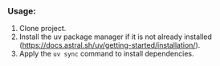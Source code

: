 ### Usage:

1. Clone project.
2. Install the uv package manager if it is not already installed (https://docs.astral.sh/uv/getting-started/installation/).
3. Apply the `uv sync` command to install dependencies.
